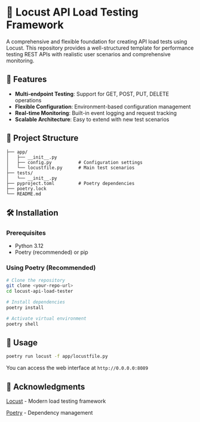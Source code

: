 # 🚀 Locust API Load Testing Framework

A comprehensive and flexible foundation for creating API load tests using Locust. This repository provides a well-structured template for performance testing REST APIs with realistic user scenarios and comprehensive monitoring.

## 🎯 Features

- **Multi-endpoint Testing**: Support for GET, POST, PUT, DELETE operations
- **Flexible Configuration**: Environment-based configuration management
- **Real-time Monitoring**: Built-in event logging and request tracking
- **Scalable Architecture**: Easy to extend with new test scenarios

## 📁 Project Structure

```
├── app/
│   ├── __init__.py
│   ├── config.py          # Configuration settings
│   └── locustfile.py      # Main test scenarios
├── tests/
│   └── __init__.py
├── pyproject.toml         # Poetry dependencies
├── poetry.lock
└── README.md
```

## 🛠️ Installation

### Prerequisites

- Python 3.12
- Poetry (recommended) or pip

### Using Poetry (Recommended)

```bash
# Clone the repository
git clone <your-repo-url>
cd locust-api-load-tester

# Install dependencies
poetry install

# Activate virtual environment
poetry shell
```

## 🚀 Usage

```bash
poetry run locust -f app/locustfile.py
```

You can access the web interface at `http://0.0.0.0:8089`

## 🙏 Acknowledgments

[Locust](https://github.com/locustio/locust) - Modern load testing framework

[Poetry](https://python-poetry.org/) - Dependency management
